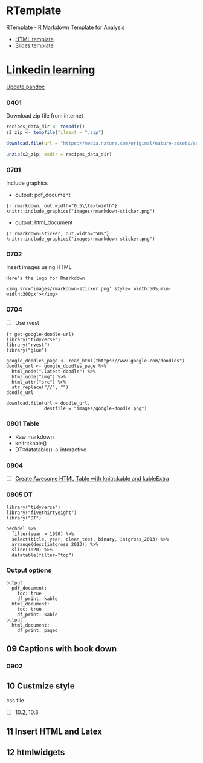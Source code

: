 # RTemplate
RTemplate - R Markdown Template for Analysis
* [HTML template](https://github.com/haoqiwang97/RTemplate/blob/main/HTML_template.Rmd)
* [Slides template](https://github.com/haoqiwang97/RTemplate/tree/main/05_04_slides_template)

# [Linkedin learning](https://www.linkedin.com/learning/creating-reports-and-presentations-with-r-markdown-and-rstudio?u=36306084)
[Update pandoc](https://pandoc.org/installing.html)

### 0401
Download zip file from internet
```r
recipes_data_dir <- tempdir()
s2_zip <- tempfile(fileext = ".zip")

download.file(url = "https://media.nature.com/original/nature-assets/srep/2011/111215/srep00196/extref/srep00196-s2.zip", destfile = s2_zip)

unzip(s2_zip, exdir = recipes_data_dir)
```

### 0701
Include graphics
* output: pdf_document
```
{r rmarkdown, out.width="0.5\\textwidth"}
knitr::include_graphics("images/rmarkdown-sticker.png")
```

* output: html_document
```
{r rmarkdown-sticker, out.width="50%"}
knitr::include_graphics("images/rmarkdown-sticker.png")
```

### 0702 
Insert images using HTML
```
Here's the logo for Rmarkdown

<img src='images/rmarkdown-sticker.png' style='width:50%;min-width:300px'></img>
```

### 0704
- [ ] Use rvest
```
{r get-google-doodle-url}
library("tidyverse")
library("rvest")
library("glue")

google_doodles_page <- read_html("https://www.google.com/doodles")
doodle_url <- google_doodles_page %>%
  html_node(".latest-doodle") %>%
  html_node("img") %>%
  html_attr("src") %>%
  str_replace("//", "")
doodle_url

download.file(url = doodle_url,
              destfile = "images/google-doodle.png")
```
### 0801 Table
* Raw markdown
* knitr::kable()
* DT::datatable() -> interactive

### 0804
- [ ] [Create Awesome HTML Table with knitr::kable and kableExtra](https://cran.r-project.org/web/packages/kableExtra/vignettes/awesome_table_in_html.html#Overview)

### 0805 DT
```
library("tidyverse")
library("fivethirtyeight")
library("DT")

bechdel %>%
  filter(year > 1990) %>%
  select(title, year, clean_test, binary, intgross_2013) %>%
  arrange(desc(intgross_2013)) %>%
  slice(1:20) %>% 
  datatable(filter="top")
```

### Output options
```
output:
  pdf_document: 
    toc: true
    df_print: kable
  html_document: 
    toc: true
    df_print: kable
output: 
  html_document:
    df_print: paged
```

## 09 Captions with book down
### 0902

## 10 Custmize style
css file
- [ ] 10.2, 10.3

## 11 Insert HTML and Latex

## 12 htmlwidgets
